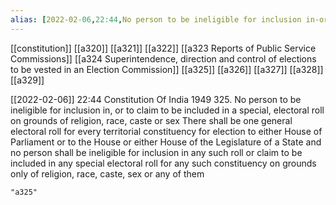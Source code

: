 ```yaml
---
alias: [2022-02-06,22:44,No person to be ineligible for inclusion in-or to claim to be included in a special- electoral roll on grounds of religion race caste or sex]
---
```

[[constitution]] [[a320]] [[a321]] [[a322]] [[a323 Reports of Public Service Commissions]] [[a324 Superintendence, direction and control of elections to be vested in an Election Commission]] [[a325]] [[a326]] [[a327]] [[a328]] [[a329]]

[[2022-02-06]] 22:44
Constitution Of India 1949
325. No person to be ineligible for inclusion in, or to claim to be included in a special, electoral roll on grounds of religion, race, caste or sex There shall be one general electoral roll for every territorial constituency for election to either House of Parliament or to the House or either House of the Legislature of a State and no person shall be ineligible for inclusion in any such roll or claim to be included in any special electoral roll for any such constituency on grounds only of religion, race, caste, sex or any of them
```query
"a325"
```
